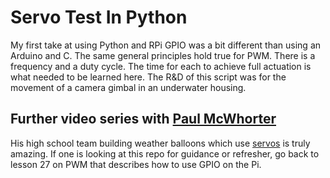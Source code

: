 # Servo Test In Python

My first take at using Python and RPi GPIO was a bit different than using an Arduino and C. The same general principles hold true for PWM. There is a frequency and a duty cycle. The time for each to achieve full actuation is what needed to be learned here. The R&D of this script was for the movement of a camera gimbal in an underwater housing.

## Further video series with [Paul McWhorter](https://www.youtube.com/channel/UCfYfK0tzHZTpNFrc_NDKfTA)

His high school team building weather balloons which use [servos](https://www.youtube.com/watch?v=SGwhx1MYXUs) is truly amazing. If one is looking at this repo for guidance or refresher, go back to lesson 27 on PWM that describes how to use GPIO on the Pi.



